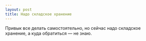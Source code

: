 ```yaml
---
layout: post 
title: Надо складское хранение 
--- 
```

Привык все делать самостоятельно, но сейчас надо складское хранение, а куда обратиться — не знаю.